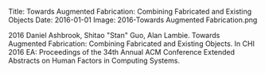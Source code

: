 Title: Towards Augmented Fabrication: Combining Fabricated and Existing Objects
Date: 2016-01-01
Image: 2016-Towards Augmented Fabrication.png

<div class="publicationitem">
	<div class="publication">
		<span class="year">2016</span>
		<span class="authors">Daniel Ashbrook, Shitao "Stan" Guo, Alan Lambie</span>.
		<span class="title">Towards Augmented Fabrication: Combining Fabricated and Existing Objects</span>.
		In <span class="pubvenue"><span class="booktitle">CHI 2016 EA: Proceedings of the 34th Annual ACM Conference Extended Abstracts on Human Factors in Computing Systems</span></span>.
		<a href="/publications/2016-Towards Augmented Fabrication.pdf"><span class="fa fa-file-pdf-o"></span></a>
	</div>
</div>
